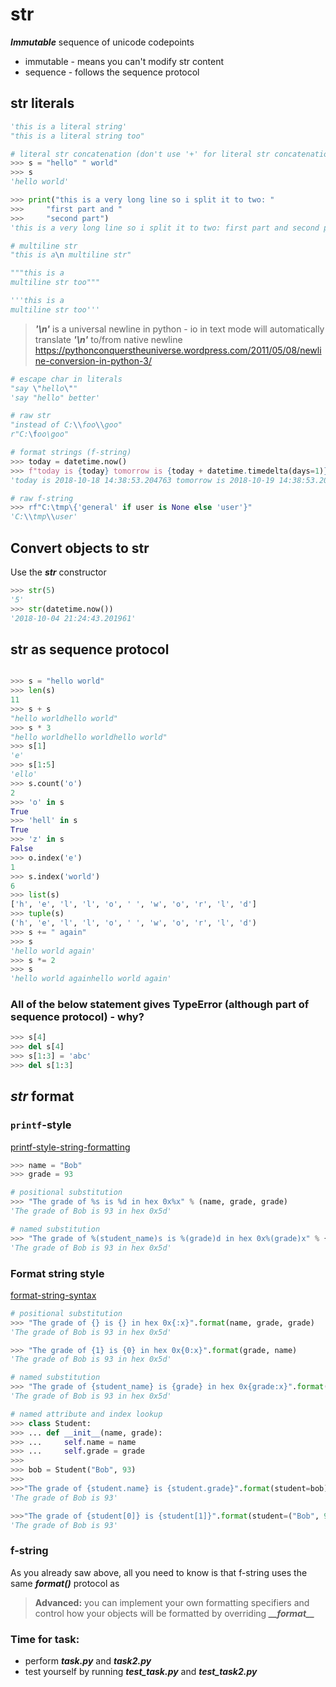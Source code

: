 # str
***Immutable*** sequence of unicode codepoints
- immutable - means you can't modify str content
- sequence - follows the sequence protocol
## str literals
```python
'this is a literal string'
"this is a literal string too"

# literal str concatenation (don't use '+' for literal str concatenation)
>>> s = "hello" " world"
>>> s
'hello world'

>>> print("this is a very long line so i split it to two: "
>>> 	"first part and "
>>> 	"second part")
'this is a very long line so i split it to two: first part and second part'

# multiline str
"this is a\n multiline str"

"""this is a
multiline str too"""

'''this is a
multiline str too'''
```

> ***'\n'*** is a universal newline in python - io in text mode will automatically translate ***'\n'*** to/from native newline
> https://pythonconquerstheuniverse.wordpress.com/2011/05/08/newline-conversion-in-python-3/
```python
# escape char in literals
"say \"hello\""
'say "hello" better'

# raw str
"instead of C:\\foo\\goo"
r"C:\foo\goo"
```
```python
# format strings (f-string)
>>> today = datetime.now()
>>> f"today is {today} tomorrow is {today + datetime.timedelta(days=1)}"
'today is 2018-10-18 14:38:53.204763 tomorrow is 2018-10-19 14:38:53.204763'

# raw f-string
>>> rf"C:\tmp\{'general' if user is None else 'user'}"
'C:\\tmp\\user'
```
## Convert objects to str
Use the ***str*** constructor
```python
>>> str(5)
'5'
>>> str(datetime.now())
'2018-10-04 21:24:43.201961'
```

## str as sequence protocol
```python

>>> s = "hello world"
>>> len(s)
11
>>> s + s
"hello worldhello world"
>>> s * 3
"hello worldhello worldhello world"
>>> s[1]
'e'
>>> s[1:5]
'ello'
>>> s.count('o')
2
>>> 'o' in s
True
>>> 'hell' in s
True
>>> 'z' in s
False
>>> o.index('e')
1
>>> s.index('world')
6
>>> list(s)
['h', 'e', 'l', 'l', 'o', ' ', 'w', 'o', 'r', 'l', 'd']
>>> tuple(s)
('h', 'e', 'l', 'l', 'o', ' ', 'w', 'o', 'r', 'l', 'd')
>>> s += " again"
>>> s
'hello world again'
>>> s *= 2
>>> s
'hello world againhello world again'
```
### All of the below statement gives TypeError (although part of sequence protocol) - why?
```python
>>> s[4]
>>> del s[4]
>>> s[1:3] = 'abc'
>>> del s[1:3]
```
## *str* format
### `printf`-style
[printf-style-string-formatting](https://docs.python.org/3/library/stdtypes.html#printf-style-string-formatting)
```python
>>> name = "Bob"
>>> grade = 93

# positional substitution
>>> "The grade of %s is %d in hex 0x%x" % (name, grade, grade)
'The grade of Bob is 93 in hex 0x5d'
```
```python
# named substitution
>>> "The grade of %(student_name)s is %(grade)d in hex 0x%(grade)x" % {"grade": grade, "student_name": name}
'The grade of Bob is 93 in hex 0x5d'
```
### Format string style
[format-string-syntax](https://docs.python.org/3/library/string.html#format-string-syntax)
```python
# positional substitution
>>> "The grade of {} is {} in hex 0x{:x}".format(name, grade, grade)
'The grade of Bob is 93 in hex 0x5d'

>>> "The grade of {1} is {0} in hex 0x{0:x}".format(grade, name)
'The grade of Bob is 93 in hex 0x5d'
```
```python
# named substitution
>>> "The grade of {student_name} is {grade} in hex 0x{grade:x}".format(student_name=name, grade=grade)
'The grade of Bob is 93 in hex 0x5d'
```
```python
# named attribute and index lookup
>>> class Student:
>>> ...	def __init__(name, grade):
>>> ... 	self.name = name
>>> ...		self.grade = grade
>>>
>>> bob = Student("Bob", 93)
>>>
>>>"The grade of {student.name} is {student.grade}".format(student=bob)
'The grade of Bob is 93'

>>>"The grade of {student[0]} is {student[1]}".format(student=("Bob", 93))
'The grade of Bob is 93'
```
### f-string
As you already saw above, all you need to know is that f-string uses the same ***format()*** protocol as 
> 
> 
> **Advanced:** you can implement your own formatting specifiers and control how your objects will be formatted by overriding ***\_\_format\_\_***

    

### Time for task:
 - perform ***task.py*** and ***task2.py***
 - test yourself by running ***test_task.py*** and ***test_task2.py***
<!--stackedit_data:
eyJoaXN0b3J5IjpbLTI2NTMzOTA0NywtMTEyODg4Mjk4MSwxNz
Q5NzkzNzc5LC05MDEzNDM0MDgsMTA4MjU1NzU3NSwtMTg4NTMw
MzEzMywtNjg3NTAyMzMzLC0xODQ3NjE0MjA5LC0xMDU0MDQ3Nz
kwLDgyMzE2MjYzOCw4MjE4NTU1MTgsLTMxNjEyNzQ2NSwtMTM2
Nzc5NjAwNywxODAzNjAzOTQ4XX0=
-->